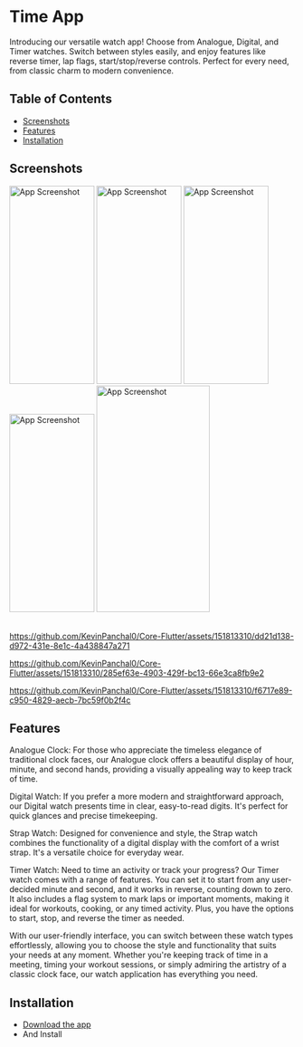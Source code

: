 # Time App
Introducing our versatile watch app! Choose from Analogue, Digital, and Timer watches. Switch between styles easily, and enjoy features like reverse timer, lap flags, start/stop/reverse controls. Perfect for every need, from classic charm to modern convenience.

## Table of Contents
- [Screenshots](#screenshots)
- [Features](#features)
- [Installation](#installation)













## Screenshots
<img src="https://github.com/KevinPanchal0/Core-Flutter/assets/151813310/9948edee-2ca9-4426-952e-b7d257fae852" alt="App Screenshot" width="150" height="350"/>
<img src="https://github.com/KevinPanchal0/Core-Flutter/assets/151813310/d302c748-16be-419f-aef5-a9c9da250e8c" alt="App Screenshot" width="150" height="350"/>
<img src="https://github.com/KevinPanchal0/Core-Flutter/assets/151813310/867df9a5-6582-4e41-b929-5b5c237a2dad" alt="App Screenshot" width="150" height="350"/>   
<img src="https://github.com/KevinPanchal0/Core-Flutter/assets/151813310/12eaf017-ae45-4926-a0e6-ea56572a9b11" alt="App Screenshot" width="150" height="350"/> 
<img src="https://github.com/KevinPanchal0/Core-Flutter/assets/151813310/c43eae8d-ebfa-46ab-9148-dac2050f5c77" alt="App Screenshot" width="200" height="400"/> <br><br>


https://github.com/KevinPanchal0/Core-Flutter/assets/151813310/dd21d138-d972-431e-8e1c-4a438847a271


https://github.com/KevinPanchal0/Core-Flutter/assets/151813310/285ef63e-4903-429f-bc13-66e3ca8fb9e2


https://github.com/KevinPanchal0/Core-Flutter/assets/151813310/f6717e89-c950-4829-aecb-7bc59f0b2f4c
## Features
Analogue Clock: For those who appreciate the timeless elegance of traditional clock faces, our Analogue clock offers a beautiful display of hour, minute, and second hands, providing a visually appealing way to keep track of time.

Digital Watch: If you prefer a more modern and straightforward approach, our Digital watch presents time in clear, easy-to-read digits. It's perfect for quick glances and precise timekeeping.

Strap Watch: Designed for convenience and style, the Strap watch combines the functionality of a digital display with the comfort of a wrist strap. It's a versatile choice for everyday wear.

Timer Watch: Need to time an activity or track your progress? Our Timer watch comes with a range of features. You can set it to start from any user-decided minute and second, and it works in reverse, counting down to zero. It also includes a flag system to mark laps or important moments, making it ideal for workouts, cooking, or any timed activity. Plus, you have the options to start, stop, and reverse the timer as needed.

With our user-friendly interface, you can switch between these watch types effortlessly, allowing you to choose the style and functionality that suits your needs at any moment. Whether you're keeping track of time in a meeting, timing your workout sessions, or simply admiring the artistry of a classic clock face, our watch application has everything you need.

## Installation
- [Download the app](https://drive.google.com/file/d/1kE1j2ivKstFqCB1fCOrhw7rF6TwPmROt/view?usp=sharing)
- And Install
